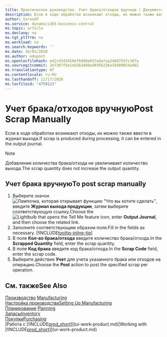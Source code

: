 ```yaml
---
title: Практическое руководство. Учет брака/отходов вручную | Документация Майкрософт
description: Если в ходе обработки возникают отходы, их можно также ввести в журнал выхода. Обратите внимание, что добавление количества брака/отхода не увеличивает количество выхода.
author: SorenGP
ms.service: dynamics365-business-central
ms.topic: article
ms.devlang: na
ms.tgt_pltfrm: na
ms.workload: na
ms.search.keywords: ''
ms.date: 10/01/2020
ms.author: edupont
ms.openlocfilehash: ed2cd341010ef8d90e037a9afaa240d755fc3d7a
ms.sourcegitcommit: 2e7307fbe1eb3b34d0ad9356226a19409054a402
ms.translationtype: HT
ms.contentlocale: ru-RU
ms.lasthandoff: 12/17/2020
ms.locfileid: "4759121"
---
```

# <a name="post-scrap-manually"></a><span data-ttu-id="f8283-104">Учет брака/отходов вручную</span><span class="sxs-lookup"><span data-stu-id="f8283-104">Post Scrap Manually</span></span>
<span data-ttu-id="f8283-105">Если в ходе обработки возникают отходы, их можно также ввести в журнал выхода.</span><span class="sxs-lookup"><span data-stu-id="f8283-105">If scrap is produced during processing, it can be entered in the output journal.</span></span> 

> [!NOTE]
> <span data-ttu-id="f8283-106">Добавление количества брака/отхода не увеличивает количество выхода.</span><span class="sxs-lookup"><span data-stu-id="f8283-106">The scrap quantity does not increase the output quantity.</span></span>  

## <a name="to-post-scrap-manually"></a><span data-ttu-id="f8283-107">Учет брака вручную</span><span class="sxs-lookup"><span data-stu-id="f8283-107">To post scrap manually</span></span>  
1. <span data-ttu-id="f8283-108">Выберите значок ![Лампочка, которая открывает функцию "Что вы хотите сделать"](media/ui-search/search_small.png "Что вы хотите сделать"), введите **Журнал выхода продукции**, затем выберите соответствующую ссылку.</span><span class="sxs-lookup"><span data-stu-id="f8283-108">Choose the ![Lightbulb that opens the Tell Me feature](media/ui-search/search_small.png "Tell me what you want to do") icon, enter **Output Journal**, and then choose the related link.</span></span>  
2. <span data-ttu-id="f8283-109">Заполните соответствующим образом поля.</span><span class="sxs-lookup"><span data-stu-id="f8283-109">Fill in the fields as necessary.</span></span> [!INCLUDE[tooltip-inline-tip](includes/tooltip-inline-tip_md.md)]  
3. <span data-ttu-id="f8283-110">В поле **Кол-во брака/отхода** введите количество брака/отхода.</span><span class="sxs-lookup"><span data-stu-id="f8283-110">In the **Scrapped Quantity** field, enter the scrap quantity.</span></span>  
4. <span data-ttu-id="f8283-111">В поле **Код брака** введите код брака/отхода.</span><span class="sxs-lookup"><span data-stu-id="f8283-111">In the **Scrap Code** field, enter the scrap code.</span></span>  
5. <span data-ttu-id="f8283-112">Выберите действие **Учет** для учета указанного брака или отходов на операцию.</span><span class="sxs-lookup"><span data-stu-id="f8283-112">Choose the **Post** action to post the specified scrap per operation.</span></span>  

## <a name="see-also"></a><span data-ttu-id="f8283-113">См. также</span><span class="sxs-lookup"><span data-stu-id="f8283-113">See Also</span></span>  
<span data-ttu-id="f8283-114">[Производство](production-manage-manufacturing.md)  </span><span class="sxs-lookup"><span data-stu-id="f8283-114">[Manufacturing](production-manage-manufacturing.md)  </span></span>  
[<span data-ttu-id="f8283-115">Настройка производства</span><span class="sxs-lookup"><span data-stu-id="f8283-115">Setting Up Manufacturing</span></span>](production-configure-production-processes.md)  
<span data-ttu-id="f8283-116">[Планирование](production-planning.md)    </span><span class="sxs-lookup"><span data-stu-id="f8283-116">[Planning](production-planning.md)    </span></span>  
[<span data-ttu-id="f8283-117">Запасы</span><span class="sxs-lookup"><span data-stu-id="f8283-117">Inventory</span></span>](inventory-manage-inventory.md)  
[<span data-ttu-id="f8283-118">Покупки</span><span class="sxs-lookup"><span data-stu-id="f8283-118">Purchasing</span></span>](purchasing-manage-purchasing.md)  
<span data-ttu-id="f8283-119">[Работа с [!INCLUDE[prod_short](includes/prod_short.md)]](ui-work-product.md)</span><span class="sxs-lookup"><span data-stu-id="f8283-119">[Working with [!INCLUDE[prod_short](includes/prod_short.md)]](ui-work-product.md)</span></span>
